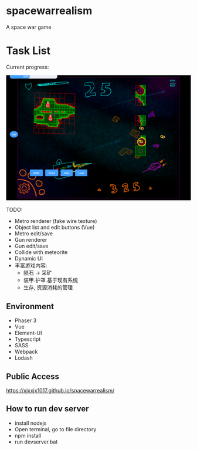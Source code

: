 # spacewarrealism
A space war game

# Task List

Current progress:

![Progress](/assets/spec/2019-09-02.19-17-57.png "Progress")

TODO:
* Metro renderer (fake wire texture)
* Object list and edit buttons (Vue)
* Metro edit/save
* Gun renderer
* Gun edit/save
* Collide with meteorite
* Dynamic UI
* 丰富游戏内容:
	* 陨石 -> 采矿
	* 装甲.护罩.基于现有系统
	* 生存, 资源消耗的管理

## Environment

* Phaser 3 		
* Vue
* Element-UI
* Typescript 	
* SASS	
* Webpack 			
* Lodash

## Public Access
https://xjxxjx1017.github.io/spacewarrealism/

## How to run dev server

* install nodejs
* Open terminal, go to file directory
* npm install
* run devserver.bat
